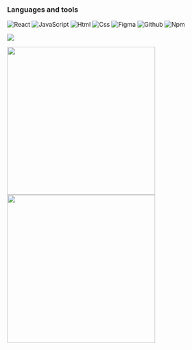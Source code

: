 ### Languages and tools

![React](https://img.shields.io/badge/React-20232A?style=for-the-badge&logo=react)
![JavaScript](https://img.shields.io/badge/JavaScript-20232A?style=for-the-badge&logo=javascript)
![Html](https://img.shields.io/badge/HTML5-20232A?style=for-the-badge&logo=html5)
![Css](https://img.shields.io/badge/CSS3-20232A?style=for-the-badge&logo=css3&logoColor=369AD6)
![Figma](https://img.shields.io/badge/figma-20232A?style=for-the-badge&logo=figma)
![Github](https://img.shields.io/badge/github-20232A?style=for-the-badge&logo=github)
![Npm](https://img.shields.io/badge/npm-20232A?style=for-the-badge&logo=npm)
  
<p align = "flex-start">
  <img src = "http://github-profile-summary-cards.vercel.app/api/cards/profile-details?username=paintdrip&theme=2077">
</p>

<p align = "flex-start">
  <img src = "http://github-profile-summary-cards.vercel.app/api/cards/repos-per-language?username=paintdrip&theme=2077" width = 345>
  <img src = "http://github-profile-summary-cards.vercel.app/api/cards/stats?username=paintdrip&theme=2077" width = 345>
</p>
